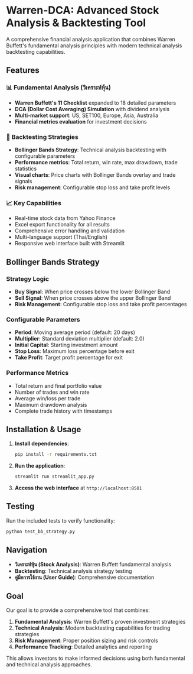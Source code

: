 # Warren-DCA: Advanced Stock Analysis & Backtesting Tool

A comprehensive financial analysis application that combines Warren Buffett's fundamental analysis principles with modern technical analysis backtesting capabilities.

## Features

### 📊 **Fundamental Analysis (วิเคราะห์หุ้น)**
- **Warren Buffett's 11 Checklist** expanded to 18 detailed parameters
- **DCA (Dollar Cost Averaging) Simulation** with dividend analysis
- **Multi-market support**: US, SET100, Europe, Asia, Australia
- **Financial metrics evaluation** for investment decisions

### 🎯 **Backtesting Strategies**
- **Bollinger Bands Strategy**: Technical analysis backtesting with configurable parameters
- **Performance metrics**: Total return, win rate, max drawdown, trade statistics
- **Visual charts**: Price charts with Bollinger Bands overlay and trade signals
- **Risk management**: Configurable stop loss and take profit levels

### 📈 **Key Capabilities**
- Real-time stock data from Yahoo Finance
- Excel export functionality for all results
- Comprehensive error handling and validation
- Multi-language support (Thai/English)
- Responsive web interface built with Streamlit

## Bollinger Bands Strategy

### Strategy Logic
- **Buy Signal**: When price crosses below the lower Bollinger Band
- **Sell Signal**: When price crosses above the upper Bollinger Band
- **Risk Management**: Configurable stop loss and take profit percentages

### Configurable Parameters
- **Period**: Moving average period (default: 20 days)
- **Multiplier**: Standard deviation multiplier (default: 2.0)
- **Initial Capital**: Starting investment amount
- **Stop Loss**: Maximum loss percentage before exit
- **Take Profit**: Target profit percentage for exit

### Performance Metrics
- Total return and final portfolio value
- Number of trades and win rate
- Average win/loss per trade
- Maximum drawdown analysis
- Complete trade history with timestamps

## Installation & Usage

1. **Install dependencies**:
   ```bash
   pip install -r requirements.txt
   ```

2. **Run the application**:
   ```bash
   streamlit run streamlit_app.py
   ```

3. **Access the web interface** at `http://localhost:8501`

## Testing

Run the included tests to verify functionality:
```bash
python test_bb_strategy.py
```

## Navigation

- **วิเคราะห์หุ้น (Stock Analysis)**: Warren Buffett fundamental analysis
- **Backtesting**: Technical analysis strategy testing
- **คู่มือการใช้งาน (User Guide)**: Comprehensive documentation

## Goal

Our goal is to provide a comprehensive tool that combines:
1. **Fundamental Analysis**: Warren Buffett's proven investment strategies
2. **Technical Analysis**: Modern backtesting capabilities for trading strategies
3. **Risk Management**: Proper position sizing and risk controls
4. **Performance Tracking**: Detailed analytics and reporting

This allows investors to make informed decisions using both fundamental and technical analysis approaches.